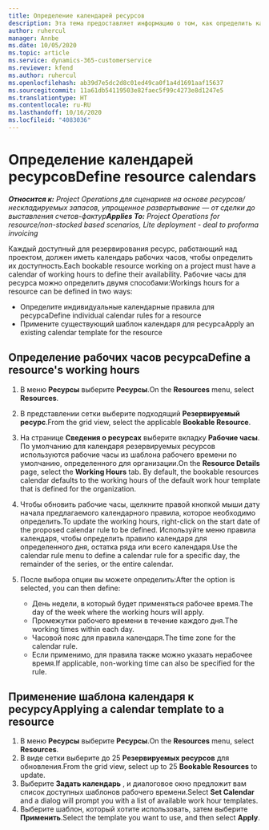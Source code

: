 ```yaml
---
title: Определение календарей ресурсов
description: Эта тема предоставляет информацию о том, как определить календари рабочего времени для ресурсов в Project Operations.
author: ruhercul
manager: Annbe
ms.date: 10/05/2020
ms.topic: article
ms.service: dynamics-365-customerservice
ms.reviewer: kfend
ms.author: ruhercul
ms.openlocfilehash: ab39d7e5dc2d8c01ed49ca0f1a4d1691aaf15637
ms.sourcegitcommit: 11a61db54119503e82faec5f99c4273e8d1247e5
ms.translationtype: HT
ms.contentlocale: ru-RU
ms.lasthandoff: 10/16/2020
ms.locfileid: "4083036"
---
```

# <a name="define-resource-calendars"></a><span data-ttu-id="3a50f-103">Определение календарей ресурсов</span><span class="sxs-lookup"><span data-stu-id="3a50f-103">Define resource calendars</span></span>

<span data-ttu-id="3a50f-104">_**Относится к:** Project Operations для сценариев на основе ресурсов/нескладируемых запасов, упрощенное развертывание — от сделки до выставления счетов-фактур_</span><span class="sxs-lookup"><span data-stu-id="3a50f-104">_**Applies To:** Project Operations for resource/non-stocked based scenarios, Lite deployment - deal to proforma invoicing_</span></span>

<span data-ttu-id="3a50f-105">Каждый доступный для резервирования ресурс, работающий над проектом, должен иметь календарь рабочих часов, чтобы определить их доступность.</span><span class="sxs-lookup"><span data-stu-id="3a50f-105">Each bookable resource working on a project must have a calendar of working hours to define their availability.</span></span> <span data-ttu-id="3a50f-106">Рабочие часы для ресурса можно определить двумя способами:</span><span class="sxs-lookup"><span data-stu-id="3a50f-106">Workings hours for a resource can be defined in two ways:</span></span> 

   - <span data-ttu-id="3a50f-107">Определите индивидуальные календарные правила для ресурса</span><span class="sxs-lookup"><span data-stu-id="3a50f-107">Define individual calendar rules for a resource</span></span>
   - <span data-ttu-id="3a50f-108">Примените существующий шаблон календаря для ресурса</span><span class="sxs-lookup"><span data-stu-id="3a50f-108">Apply an existing calendar template for the resource</span></span>

## <a name="define-a-resources-working-hours"></a><span data-ttu-id="3a50f-109">Определение рабочих часов ресурса</span><span class="sxs-lookup"><span data-stu-id="3a50f-109">Define a resource's working hours</span></span>

1. <span data-ttu-id="3a50f-110">В меню **Ресурсы** выберите **Ресурсы**.</span><span class="sxs-lookup"><span data-stu-id="3a50f-110">On the **Resources** menu, select **Resources**.</span></span>
2. <span data-ttu-id="3a50f-111">В представлении сетки выберите подходящий **Резервируемый ресурс**.</span><span class="sxs-lookup"><span data-stu-id="3a50f-111">From the grid view, select the applicable **Bookable Resource**.</span></span>
3. <span data-ttu-id="3a50f-112">На странице **Сведения о ресурсах** выберите вкладку **Рабочие часы**. По умолчанию для календаря резервируемых ресурсов используются рабочие часы из шаблона рабочего времени по умолчанию, определенного для организации.</span><span class="sxs-lookup"><span data-stu-id="3a50f-112">On the **Resource Details** page, select the **Working Hours** tab. By default, the bookable resources calendar defaults to the working hours of the default work hour template that is defined for the organization.</span></span>
4. <span data-ttu-id="3a50f-113">Чтобы обновить рабочие часы, щелкните правой кнопкой мыши дату начала предлагаемого календарного правила, которое необходимо определить.</span><span class="sxs-lookup"><span data-stu-id="3a50f-113">To update the working hours, right-click on the start date of the proposed calendar rule to be defined.</span></span> <span data-ttu-id="3a50f-114">Используйте меню правила календаря, чтобы определить правило календаря для определенного дня, остатка ряда или всего календаря.</span><span class="sxs-lookup"><span data-stu-id="3a50f-114">Use the calendar rule menu to define a calendar rule for a specific day, the remainder of the series, or the entire calendar.</span></span>
5. <span data-ttu-id="3a50f-115">После выбора опции вы можете определить:</span><span class="sxs-lookup"><span data-stu-id="3a50f-115">After the option is selected, you can then define:</span></span>

    - <span data-ttu-id="3a50f-116">День недели, в который будет применяться рабочее время.</span><span class="sxs-lookup"><span data-stu-id="3a50f-116">The day of the week where the working hours will apply.</span></span>
    - <span data-ttu-id="3a50f-117">Промежутки рабочего времени в течение каждого дня.</span><span class="sxs-lookup"><span data-stu-id="3a50f-117">The working times within each day.</span></span>
    - <span data-ttu-id="3a50f-118">Часовой пояс для правила календаря.</span><span class="sxs-lookup"><span data-stu-id="3a50f-118">The time zone for the calendar rule.</span></span>
    - <span data-ttu-id="3a50f-119">Если применимо, для правила также можно указать нерабочее время.</span><span class="sxs-lookup"><span data-stu-id="3a50f-119">If applicable, non-working time can also be specified for the rule.</span></span>

## <a name="applying-a-calendar-template-to-a-resource"></a><span data-ttu-id="3a50f-120">Применение шаблона календаря к ресурсу</span><span class="sxs-lookup"><span data-stu-id="3a50f-120">Applying a calendar template to a resource</span></span>

1. <span data-ttu-id="3a50f-121">В меню **Ресурсы** выберите **Ресурсы**.</span><span class="sxs-lookup"><span data-stu-id="3a50f-121">On the **Resources** menu, select **Resources**.</span></span>
2. <span data-ttu-id="3a50f-122">В виде сетки выберите до 25 **Резервируемых ресурсов** для обновления.</span><span class="sxs-lookup"><span data-stu-id="3a50f-122">From the grid view, select up to 25 **Bookable Resources** to update.</span></span>
3. <span data-ttu-id="3a50f-123">Выберите **Задать календарь** , и диалоговое окно предложит вам список доступных шаблонов рабочего времени.</span><span class="sxs-lookup"><span data-stu-id="3a50f-123">Select **Set Calendar** and a dialog will prompt you with a list of available work hour templates.</span></span>
4. <span data-ttu-id="3a50f-124">Выберите шаблон, который хотите использовать, затем выберите **Применить**.</span><span class="sxs-lookup"><span data-stu-id="3a50f-124">Select the template you want to use, and then select **Apply**.</span></span>
